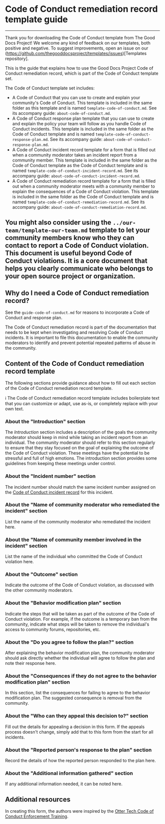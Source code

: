 # Code of Conduct remediation record template guide

---
Thank you for downloading the Code of Conduct template from The Good Docs Project!
We welcome any kind of feedback on our templates, both positive and negative.
To suggest improvements, open an issue on our (https://github.com/thegooddocsproject/templates/issues)[Templates repository].

This is the guide that explains how to use the Good Docs Project Code of Conduct remediation record, which is part of the Code of Conduct template set.

The Code of Conduct template set includes:

* A Code of Conduct that you can use to create and explain your community's Code of Conduct. This template is included in the same folder as this template and is named `template-code-of-conduct.md`. See its accompany guide: `about-code-of-conduct.md`.
* A Code of Conduct response plan template that you can use to create and explain the policy your team will follow as you handle Code of Conduct incidents. This template is included in the same folder as the Code of Conduct template and is named `template-code-of-conduct-response-plan.md`. See its accompany guide: `about-code-of-conduct-response-plan.md`.
* A Code of Conduct incident record template for a form that is filled out when a community moderator takes an incident report from a community member. This template is included in the same folder as the Code of Conduct template as the Code of Conduct template and is named `template-code-of-conduct-incident-record.md`. See its accompany guide: `about-code-of-conduct-incident-record.md`.
* A Code of Conduct remediation record template for a form that is filled out when a community moderator meets with a community member to explain the consequences of a Code of Conduct violation. This template is included in the same folder as the Code of Conduct template and is named `template-code-of-conduct-remediation-record.md`. See its accompany guide: `about-code-of-conduct-remediation-record.md`.

You might also consider using the `../our-team/template-our-team.md` template to let your community members know who they can contact to report a Code of Conduct violation. This document is useful beyond Code of Conduct violations. It is a core document that helps you clearly communicate who belongs to your open source project or organization.
---


## Why do I need a Code of Conduct remediation record?

See the `guide-code-of-conduct.md` for reasons to incorporate a Code of Conduct and response plan.

The Code of Conduct remediation record is part of the documentation that needs to be kept when investigating and resolving Code of Conduct incidents.
It is important to file this documentation to enable the community moderators to identify and prevent potential repeated patterns of abuse in the community.


## Content of the Code of Conduct remediation record template

The following sections provide guidance about how to fill out each section of the Code of Conduct remediation record template.

:information_source: The Code of Conduct remediation record template includes boilerplate text that you can customize or adapt, use as-is, or completely replace with your own text.


### About the "Introduction" section

The *Introduction* section includes a description of the goals the community moderator should keep in mind while taking an incident report from an individual.
The community moderator should refer to this section regularly to ensure that they stay focused on the goal of explaining the outcome of the Code of Conduct violation.
These meetings have the potential to be stressful and full of high emotions.
The introduction section provides some guidelines from keeping these meetings under control.


### About the "Incident number" section

The incident number should match the same incident number assigned on the [Code of Conduct incident record](template-code-of-conduct-incident-record.md) for this incident.


### About the "Name of community moderator who remediated the incident" section

List the name of the community moderator who remediated the incident here.


### About the "Name of community member involved in the incident" section

List the name of the individual who committed the Code of Conduct violation here.


### About the "Outcome" section

Indicate the outcome of the Code of Conduct violation, as discussed with the other community moderators.


### About the "Behavior modification plan" section

Indicate the steps that will be taken as part of the outcome of the Code of Conduct violation.
For example, if the outcome is a temporary ban from the community, indicate what steps will be taken to remove the individual's access to community forums, repositories, etc.


### About the "Do you agree to follow the plan?" section

After explaining the behavior modification plan, the community moderator should ask directly whether the individual will agree to follow the plan and note their response here.


### About the "Consequences if they do not agree to the behavior modification plan" section

In this section, list the consequences for failing to agree to the behavior modification plan.
The suggested consequence is removal from the community.


### About the "Who can they appeal this decision to?" section

Fill out the details for appealing a decision in this form.
If the appeals process doesn't change, simply add that to this form from the start for all incidents.


### About the "Reported person's response to the plan" section

Record the details of how the reported person responded to the plan here.


### About the "Additional information gathered" section

If any additional information needed, it can be noted here.


## Additional resources

In creating this form, the authors were inspired by the [Otter Tech Code of Conduct Enforcement Training](https://otter.technology/code-of-conduct-training/).
